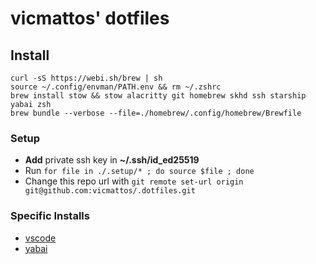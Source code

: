 # vicmattos' dotfiles

## Install
```
curl -sS https://webi.sh/brew | sh
source ~/.config/envman/PATH.env && rm ~/.zshrc
brew install stow && stow alacritty git homebrew skhd ssh starship yabai zsh
brew bundle --verbose --file=./homebrew/.config/homebrew/Brewfile
```

### Setup
- **Add** private ssh key in **~/.ssh/id_ed25519**
- Run `for file in ./.setup/* ; do source $file ; done`
- Change this repo url with `git remote set-url origin git@github.com:vicmattos/.dotfiles.git`

### Specific Installs
- [vscode](vscode/README.md)
- [yabai](yabai/README.md)
